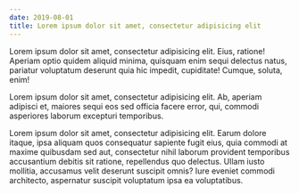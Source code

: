 ```yaml
---
date: 2019-08-01
title: Lorem ipsum dolor sit amet, consectetur adipisicing elit
---
```


Lorem ipsum dolor sit amet, consectetur adipisicing elit. Eius, ratione! Aperiam optio quidem aliquid minima, quisquam enim sequi delectus natus, pariatur voluptatum deserunt quia hic impedit, cupiditate! Cumque, soluta, enim!

Lorem ipsum dolor sit amet, consectetur adipisicing elit. Ab, aperiam adipisci et, maiores sequi eos sed officia facere error, qui, commodi asperiores laborum excepturi temporibus.

Lorem ipsum dolor sit amet, consectetur adipisicing elit. Earum dolore itaque, ipsa aliquam quos consequatur sapiente fugit eius, quia commodi at maxime quibusdam sed aut, consectetur nihil laborum provident temporibus accusantium debitis sit ratione, repellendus quo delectus. Ullam iusto mollitia, accusamus velit deserunt suscipit omnis? Iure eveniet commodi architecto, aspernatur suscipit voluptatum ipsa ea voluptatibus.